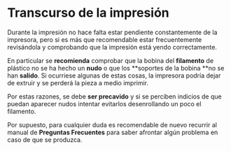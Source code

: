 # Transcurso de la impresión

Durante la impresión no hace falta estar pendiente constantemente de la impresora, pero si es más que recomendable estar frecuentemente revisándola y comprobando que la impresión está yendo correctamente.

En particular se **recomienda** comprobar que la bobina del **filamento** de plástico no se ha hecho un **nudo** o que los **soportes de la bobina **no se han **salido**. Si ocurriese algunas de estas cosas, la impresora podría dejar de extruir y se perderá la pieza a medio imprimir.

Por estas razones, se debe **ser precavido** y si se perciben indicios de que puedan aparecer nudos intentar evitarlos desenrollando un poco el filamento.

Por supuesto, para cualquier duda es recomendable de nuevo recurrir al manual de **Preguntas Frecuentes** para saber afrontar algún problema en caso de que se produzca.
